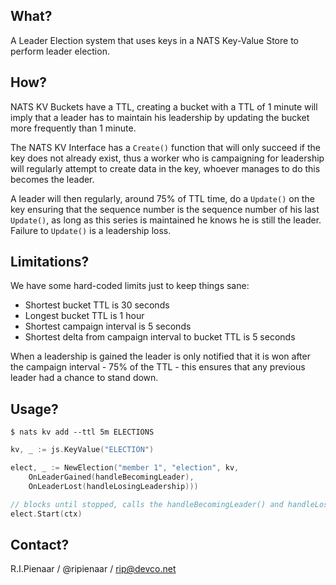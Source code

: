 ## What?

A Leader Election system that uses keys in a NATS Key-Value Store to perform leader election.

## How?

NATS KV Buckets have a TTL, creating a bucket with a TTL of 1 minute will imply that a leader has to maintain his
leadership by updating the bucket more frequently than 1 minute.

The NATS KV Interface has a `Create()` function that will only succeed if the key does not already exist, thus a 
worker who is campaigning for leadership will regularly attempt to create data in the key, whoever manages to do
this becomes the leader.

A leader will then regularly, around 75% of TTL time, do a `Update()` on the key ensuring that the sequence number
is the sequence number of his last `Update()`, as long as this series is maintained he knows he is still the leader.
Failure to `Update()` is a leadership loss.

## Limitations?

We have some hard-coded limits just to keep things sane:

 * Shortest bucket TTL is 30 seconds
 * Longest bucket TTL is 1 hour
 * Shortest campaign interval is 5 seconds
 * Shortest delta from campaign interval to bucket TTL is 5 seconds

When a leadership is gained the leader is only notified that it is won after the campaign interval - 75% of the TTL - 
this ensures that any previous leader had a chance to stand down.

## Usage?

```nohighlight
$ nats kv add --ttl 5m ELECTIONS 
```

```go
kv, _ := js.KeyValue("ELECTION")

elect, _ := NewElection("member 1", "election", kv,
	OnLeaderGained(handleBecomingLeader),
	OnLeaderLost(handleLosingLeadership)))

// blocks until stopped, calls the handleBecomingLeader() and handleLosingLeadership() functions on change
elect.Start(ctx)
```

## Contact?

R.I.Pienaar / @ripienaar / rip@devco.net

